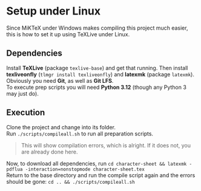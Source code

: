 # Setup under Linux
Since MiKTeX under Windows makes compiling this project much easier,
this is how to set it up using TeXLive under Linux.
## Dependencies
Install **TeXLive** (package `texlive-base`) and get that running.
Then install **texliveonfly** (`tlmgr install texliveonfly`) and **latexmk** (package `latexmk`).  
Obviously you need **Git**, as well as **Git LFS**.  
To execute prep scripts you will need **Python 3.12** (though any Python 3 may just do).

## Execution
Clone the project and change into its folder.  
Run `./scripts/compileall.sh` to run all preparation scripts.
> This will show compilation errors, which is alright.
If it does not, you are already done here.

Now, to download all dependencies, run
`cd character-sheet && latexmk -pdflua -interaction=nonstopmode character-sheet.tex`  
Return to the base directory and run the compile script again and the errors should be gone:
`cd .. && ./scripts/compileall.sh`
